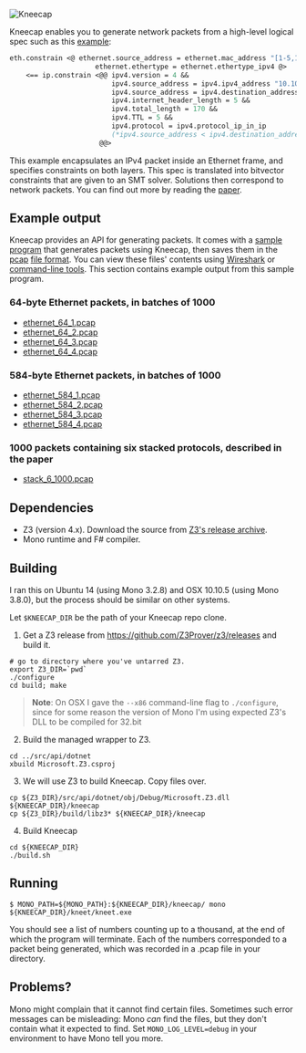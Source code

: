 ![Kneecap](http://www.cl.cam.ac.uk/~ns441/kneecap/small_kneecap.jpg)

Kneecap enables you to generate network packets from a high-level logical spec such as this [example](https://github.com/niksu/kneecap/blob/master/kneet/Program.fs#L35):
```fsharp
eth.constrain <@ ethernet.source_address = ethernet.mac_address "[1-5,10]:34:56:78:90:*" &&
                     ethernet.ethertype = ethernet.ethertype_ipv4 @>
    <== ip.constrain <@@ ipv4.version = 4 &&
                         ipv4.source_address = ipv4.ipv4_address "10.10.10.[55-60]" &&
                         ipv4.source_address = ipv4.destination_address &&
                         ipv4.internet_header_length = 5 &&
                         ipv4.total_length = 170 &&
                         ipv4.TTL = 5 &&
                         ipv4.protocol = ipv4.protocol_ip_in_ip
                         (*ipv4.source_address < ipv4.destination_address*)
                      @@>
```
This example encapsulates an IPv4 packet inside an Ethernet frame, and specifies constraints on both layers.
This spec is translated into bitvector constraints that are given to an SMT solver.
Solutions then correspond to network packets.
You can find out more by reading the [paper](http://www.cl.cam.ac.uk/~ns441/files/kneecap_smt16.pdf).

## Example output
Kneecap provides an API for generating packets. It comes with a [sample program](https://github.com/niksu/kneecap/blob/master/kneet/Program.fs) that
generates packets using Kneecap, then saves them in the
[pcap](https://en.wikipedia.org/wiki/Pcap) [file format](https://wiki.wireshark.org/Development/LibpcapFileFormat).
You can view these files' contents using [Wireshark](https://www.wireshark.org/)
or [command-line tools](http://serverfault.com/questions/38626/how-can-i-read-pcap-files-in-a-friendly-format).
This section contains example output from this sample program.

### 64-byte Ethernet packets, in batches of 1000
* [ethernet_64_1.pcap](http://www.cl.cam.ac.uk/~ns441/kneecap/ethernet_64_1.pcap)
* [ethernet_64_2.pcap](http://www.cl.cam.ac.uk/~ns441/kneecap/ethernet_64_2.pcap)
* [ethernet_64_3.pcap](http://www.cl.cam.ac.uk/~ns441/kneecap/ethernet_64_3.pcap)
* [ethernet_64_4.pcap](http://www.cl.cam.ac.uk/~ns441/kneecap/ethernet_64_4.pcap)

### 584-byte Ethernet packets, in batches of 1000
* [ethernet_584_1.pcap](http://www.cl.cam.ac.uk/~ns441/kneecap/ethernet_584_1.pcap)
* [ethernet_584_2.pcap](http://www.cl.cam.ac.uk/~ns441/kneecap/ethernet_584_2.pcap)
* [ethernet_584_3.pcap](http://www.cl.cam.ac.uk/~ns441/kneecap/ethernet_584_3.pcap)
* [ethernet_584_4.pcap](http://www.cl.cam.ac.uk/~ns441/kneecap/ethernet_584_4.pcap)

### 1000 packets containing six stacked protocols, described in the paper
* [stack_6_1000.pcap](http://www.cl.cam.ac.uk/~ns441/kneecap/stack_6_1000.pcap)

## Dependencies
* Z3 (version 4.x). Download the source from <a href="https://github.com/Z3Prover/z3/releases">Z3's release archive</a>.
* Mono runtime and F# compiler.

## Building
I ran this on Ubuntu 14 (using Mono 3.2.8) and OSX 10.10.5 (using Mono 3.8.0), but the process should be similar on other systems.

Let `$KNEECAP_DIR` be the path of your Kneecap repo clone.

1) Get a Z3 release from https://github.com/Z3Prover/z3/releases and build it.
```
# go to directory where you've untarred Z3.
export Z3_DIR=`pwd`
./configure
cd build; make
```
> **Note**: On OSX I gave the `--x86` command-line flag to `./configure`, since
> for some reason the version of Mono I'm using expected Z3's DLL to be compiled
> for 32.bit

2) Build the managed wrapper to Z3.
```
cd ../src/api/dotnet
xbuild Microsoft.Z3.csproj
```
3) We will use Z3 to build Kneecap. Copy files over.
```
cp ${Z3_DIR}/src/api/dotnet/obj/Debug/Microsoft.Z3.dll ${KNEECAP_DIR}/kneecap
cp ${Z3_DIR}/build/libz3* ${KNEECAP_DIR}/kneecap
```
4) Build Kneecap
```
cd ${KNEECAP_DIR}
./build.sh
```

## Running
`$ MONO_PATH=${MONO_PATH}:${KNEECAP_DIR}/kneecap/ mono ${KNEECAP_DIR}/kneet/kneet.exe`

You should see a list of numbers counting up to a thousand, at the end of which
the program will terminate. Each of the numbers corresponded to a packet being
generated, which was recorded in a .pcap file in your directory.

## Problems?
Mono might complain that it cannot find certain files. Sometimes such error messages
can be misleading: Mono *can* find the files, but they don't contain what it
expected to find. Set `MONO_LOG_LEVEL=debug` in your environment to have Mono
tell you more.
